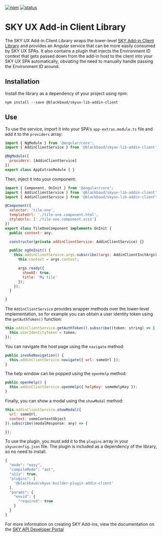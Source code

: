 [![npm](https://img.shields.io/npm/v/@blackbaud/skyux-lib-addin-client.svg)](https://www.npmjs.com/package/@blackbaud/skyux-lib-addin-client)
[![status](https://travis-ci.org/blackbaud/skyux-lib-addin-client.svg?branch=master)](https://travis-ci.org/blackbaud/skyux-lib-addin-client)

# SKY UX Add-in Client Library

The SKY UX Add-in Client Library wraps the lower-level [SKY Add-in Client Library](https://github.com/blackbaud/sky-addin-client) and provides an Angular service that can be more easily consumed by SKY UX SPAs. It also contains a plugin that injects the Environment ID context that gets passed down from the add-in host to the client into your SKY UX SPA automatically, obviating the need to manually handle passing the Environment ID around.

## Installation

Install the library as a dependency of your project using npm:

```
npm install --save @blackbaud/skyux-lib-addin-client
```

## Use

To use the service, import it into your SPA's `app-extras.module.ts` file and add it to the `providers` array:

```js
import { NgModule } from '@angular/core';
import { AddinClientService } from '@blackbaud/skyux-lib-addin-client';

@NgModule({
  providers: [AddinClientService]
})
export class AppExtrasModule { }
```

Then, inject it into your component:

```js
import { Component, OnInit } from '@angular/core';
import { AddinClientService } from '@blackbaud/skyux-lib-addin-client';
import { AddinClientService } from '@blackbaud/skyux-lib-addin-client';

@Component({
  selector: 'tile-one',
  templateUrl: './tile-one.component.html',
  styleUrls: ['./tile-one.component.scss']
})
export class TileOneComponent implements OnInit {
  public context: any;

  constructor(private addinClientService: AddinClientService) {}

  public ngOnInit() {
    this.addinClientService.args.subscribe((args: AddinClientInitArgs) => {
      this.context = args.context;

      args.ready({
        showUI: true,
        title: 'My tile'
      });
    });
  }

}
```

The `AddinClientService` provides wrapper methods over the lower-level implementation, so for example you can obtain a user identity token using the `getAuthToken()` function:

```js
this.addinClientService.getAuthToken().subscribe((token: string) => {
  this.userIdentityToken = token;
});
  ```

You can navigate the host page using the `navigate` method:

```js
public invokeNavigation() {
  this.addinClientService.navigate({ url: someUrl });
}
```

The help window can be popped using the `openHelp` method:

```js
public openHelp() {
  this.addinClientService.openHelp({ helpKey: someHelpKey });
}
```

Finally, you can show a modal using the `showModal` method:

```js
this.addinClientService.showModal({
  url: someUrl,
  context: someContextObject
}).subscribe((modalResponse: any) => {

});
```

To use the plugin, you must add it to the `plugins` array in your `skyuxconfig.json` file. The plugin is included as a dependency of the library, so no need to install.

```js
{
  "mode": "easy",
  "compileMode": "aot",
  "a11y": true,
  "plugins": [
    '@blackbaud/skyux-builder-plugin-addin-client'
  ],
  "params": {
    "envid": {
      "required": true
    }
  }
}
```

For more information on creating SKY Add-ins, view the documentation on the [SKY API Developer Portal](https://apidocs.sky.blackbaud.com/docs/addins)
